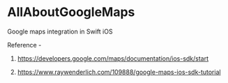 # AllAboutGoogleMaps
Google maps integration in Swift iOS 

Reference -

1. https://developers.google.com/maps/documentation/ios-sdk/start

2. https://www.raywenderlich.com/109888/google-maps-ios-sdk-tutorial
